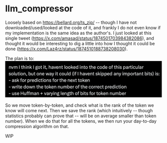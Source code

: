 # llm_compressor

Loosely based on https://bellard.org/ts_zip/ -- though I have not downloaded/used/looked at the code of it, and frankly I do not even know if my implementation is the same idea as the author's. I just looked at this single tweet (https://x.com/amasad/status/1874501703984382086), and thought it would be interesting to dig a little into how I thought it could be done (https://x.com/Laz4rz/status/1874510188738208030).

The plan is to:
![alt text](gameplan.png)

So we move token-by-token, and check what is the rank of the token we know will come next. Then we save the rank (which intuitively -- though statistics probably can prove that -- will be on average smaller than token number). When we do that for all the tokens, we then run your day-to-day compression algorithm on that.

WIP